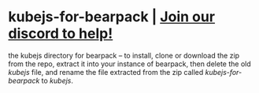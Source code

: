# kubejs-for-bearpack | <ins>[Join our discord to help!](https://discord.gg/BEDMj4nafJ)</ins>
the kubejs directory for bearpack – to install, clone or download the zip from the repo, extract it into your instance of bearpack, then delete the old *kubejs* file, and rename the file extracted from the zip called *kubejs-for-bearpack* to *kubejs*.
